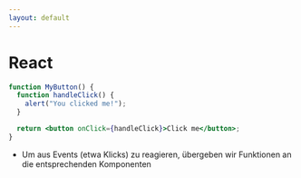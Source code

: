 ```yaml
---
layout: default
---
```


# React <SubHeading text="Events"/>

<div class="grid grid-cols-12 gap-6">
<div class="col-span-6">

```jsx
function MyButton() {
  function handleClick() {
    alert("You clicked me!");
  }

  return <button onClick={handleClick}>Click me</button>;
}
```

</div>

<div class="col-span-6">

- Um aus Events (etwa Klicks) zu reagieren, übergeben wir Funktionen an die entsprechenden Komponenten

</div>

</div>

<PageNumber/>
